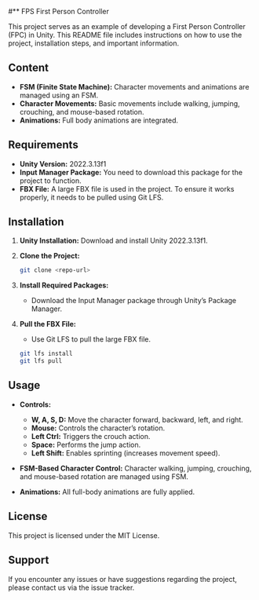 #** FPS First Person Controller

This project serves as an example of developing a First Person Controller (FPC) in Unity. This README file includes instructions on how to use the project, installation steps, and important information.

## Content
- **FSM (Finite State Machine):** Character movements and animations are managed using an FSM.
- **Character Movements:** Basic movements include walking, jumping, crouching, and mouse-based rotation.
- **Animations:** Full body animations are integrated.

## Requirements
- **Unity Version:** 2022.3.13f1
- **Input Manager Package:** You need to download this package for the project to function.
- **FBX File:** A large FBX file is used in the project. To ensure it works properly, it needs to be pulled using Git LFS.

## Installation

1. **Unity Installation:** Download and install Unity 2022.3.13f1.

2. **Clone the Project:**
    ```sh
    git clone <repo-url>
    ```

3. **Install Required Packages:**
    - Download the Input Manager package through Unity’s Package Manager.

4. **Pull the FBX File:**
    - Use Git LFS to pull the large FBX file.
    ```sh
    git lfs install
    git lfs pull
    ```

## Usage

- **Controls:**
  - **W, A, S, D:** Move the character forward, backward, left, and right.
  - **Mouse:** Controls the character’s rotation.
  - **Left Ctrl:** Triggers the crouch action.
  - **Space:** Performs the jump action.
  - **Left Shift:** Enables sprinting (increases movement speed).

- **FSM-Based Character Control:** Character walking, jumping, crouching, and mouse-based rotation are managed using FSM.

- **Animations:** All full-body animations are fully applied.

## License

This project is licensed under the MIT License.

## Support

If you encounter any issues or have suggestions regarding the project, please contact us via the issue tracker.
